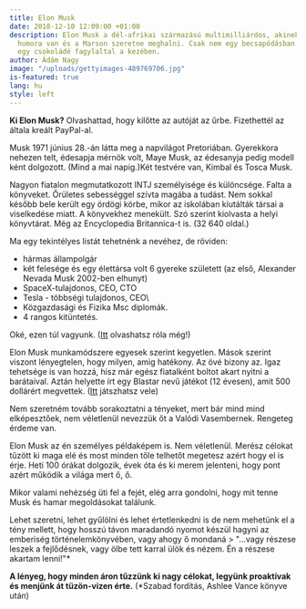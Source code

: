 ```yaml
---
title: Elon Musk
date: 2018-12-10 12:09:00 +01:00
description: Elon Musk a dél-afrikai származású multimilliárdos, akinek rendkívüli
  humora van és a Marson szeretne meghalni. Csak nem egy becsapódásban. Lehetőleg
  egy csokoládé fagylaltal a kezében.
author: Ádám Nagy
image: "/uploads/gettyimages-489769706.jpg"
is-featured: true
lang: hu
style: left
---
```


**Ki Elon Musk?**
Olvashattad, hogy kilőtte az autóját az űrbe. Fizethettél az általa kreált PayPal-al.

Musk 1971 június 28.-án látta meg a napvilágot Pretoriában. Gyerekkora nehezen telt, édesapja mérnök volt, Maye Musk, az édesanyja pedig modell ként dolgozott. (Mind a mai napig.)Két testvére van, Kimbal és Tosca Musk.

Nagyon fiatalon megmutatkozott INTJ személyisége és különcsége. Falta a könyveket. Őrületes sebességgel szívta magába a tudást. Nem sokkal később bele került egy ördögi körbe, mikor az iskolában kiutálták társai a viselkedése miatt. A könyvekhez menekült. Szó szerint kiolvasta a helyi könyvtárat. Még az Encyclopedia Britannica-t is. (32 640 oldal.)

Ma egy tekintélyes listát tehetnénk a nevéhez, de röviden:

* hármas állampolgár
* két felesége és egy élettársa volt
  6 gyereke született (az első, Alexander Nevada Musk 2002-ben elhunyt)
* SpaceX-tulajdonos, CEO, CTO
* Tesla - többségi tulajdonos, CEO\
* Közgazdasági és Fizika Msc diplomák.
* 4 rangos kitüntetés.

Oké, ezen túl vagyunk. ([Itt](https://hu.wikipedia.org/wiki/Elon_Musk) olvashatsz róla még!)

Elon Musk munkamódszere egyesek szerint kegyetlen. Mások szerint viszont lényegtelen, hogy milyen, amig hatékony. Az övé bizony az. Igaz tehetsége is van hozzá, hisz már egész fiatalként boltot akart nyitni a barátaival. Aztán helyette írt egy Blastar nevű játékot (12 évesen), amit 500 dollárért megvettek. ([Itt](https://blastar-1984.appspot.com/) játszhatsz vele)

Nem szeretném tovább sorakoztatni a tényeket, mert bár mind mind elképesztőek, nem véletlenül nevezzük őt a Valódi Vasembernek. Rengeteg érdeme van.

Elon Musk az én személyes példaképem is. Nem véletlenül. Merész célokat tűzött ki maga elé és most minden tőle telhetőt megetesz azért hogy el is érje. Heti 100 órákat dolgozik, évek óta és ki merem jelenteni, hogy pont azért működik a világa mert ő, ő.

Mikor valami nehézség üti fel a fejét, elég arra gondolni, hogy mit tenne Musk és hamar megoldásokat találunk.

Lehet szeretni, lehet gyűlölni és lehet értetlenkedni is de nem mehetünk el a tény mellett, hogy hosszú távon maradandó nyomot készül hagyni az emberiség történelemkönyvében, vagy ahogy ő mondaná > "...vagy részese leszek a fejlődésnek, vagy ölbe tett karral ülök és nézem. Én a részese akartam lenni!"\*

**A lényeg, hogy minden áron tűzzünk ki nagy célokat, legyünk proaktívak és menjünk át tüzön-vizen érte.**
\(\*Szabad fordítás, Ashlee Vance könyve után)